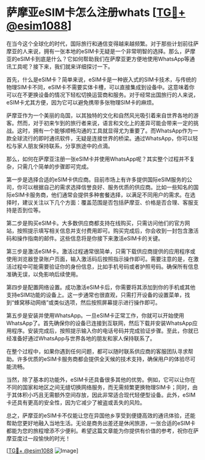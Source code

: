 # 萨摩亚eSIM卡怎么注册whats [[TG💪+ @esim1088](https://t.me/s/esim1088)]

在当今这个全球化的时代，国际旅行和通信变得越来越频繁。对于那些计划前往萨摩亚的人来说，拥有一张本地的eSIM卡无疑是一个非常明智的选择。那么，萨摩亚的eSIM卡到底是什么？它如何帮助我们在萨摩亚更方便地使用WhatsApp等通讯工具呢？接下来，我们就来详细探讨一下。

首先，什么是eSIM卡？简单来说，eSIM卡是一种嵌入式的SIM卡技术，与传统的物理SIM卡不同，eSIM卡不需要实体卡槽，可以直接集成到设备中。这意味着你可以在不更换设备的情况下轻松切换运营商和服务。对于经常出国旅行的人来说，eSIM卡尤其方便，因为它可以避免携带多张物理SIM卡的麻烦。

萨摩亚作为一个美丽的岛国，以其独特的文化和自然风光吸引着来自世界各地的游客。然而，对于初来乍到的旅行者来说，语言和文化上的差异可能会带来一定的挑战。这时，拥有一个能够顺畅沟通的工具就显得尤为重要了。而WhatsApp作为一款全球流行的即时通讯软件，无疑是连接世界的桥梁。通过WhatsApp，你可以轻松与家人朋友保持联系，分享旅途中的点滴。

那么，如何在萨摩亚注册一张eSIM卡并使用WhatsApp呢？其实整个过程并不复杂，只需几个简单的步骤即可完成。

第一步是选择合适的eSIM卡供应商。目前市场上有许多提供国际eSIM服务的公司，你可以根据自己的需求选择信誉良好、服务优质的供应商。比如一些知名的国际eSIM卡服务商，他们通常会提供多种套餐选择，以满足不同用户的需求。在选择时，建议关注以下几个方面：覆盖范围是否包括萨摩亚、价格是否合理、客服支持是否到位等。

第二步是购买eSIM卡。大多数供应商都支持在线购买，只需访问他们的官方网站，按照提示填写相关信息并支付费用即可。购买完成后，你会收到一封包含激活码和操作指南的邮件。这些信息将是你接下来激活eSIM卡的关键。

第三步是激活eSIM卡。激活过程通常很简单，只需下载供应商提供的应用程序或使用浏览器登录账户页面，输入激活码后按照指示操作即可。需要注意的是，在激活过程中可能需要验证你的身份信息，比如手机号码或者护照号码。确保所有信息准确无误，以免影响后续使用。

第四步是配置网络设置。成功激活eSIM卡后，你需要将其添加到你的手机或其他支持eSIM功能的设备上。这一步通常也很直观，只需打开设备的设置菜单，找到“蜂窝移动网络”或类似选项，然后按照屏幕提示进行操作即可。

第五步是安装并使用WhatsApp。一旦eSIM卡正常工作，你就可以开始使用WhatsApp了。首先确保你的设备已连接到互联网，然后下载并安装WhatsApp应用程序。安装完成后，按照提示输入你的电话号码并完成验证步骤。至此，你就已经准备好通过WhatsApp与世界各地的朋友和家人保持联系了。

在整个过程中，如果你遇到任何问题，都可以随时联系供应商的客服团队寻求帮助。许多优质的eSIM卡服务商都会提供全天候的技术支持，确保用户的体验尽可能流畅。

当然，除了基本的功能外，eSIM卡还具备很多其他的优势。例如，它可以让你在不同的国家和地区之间无缝切换网络服务，而无需频繁更换物理SIM卡；同时，由于其体积小巧且无需额外空间存放，因此非常适合现代轻便型设备。此外，eSIM卡还具有更高的安全性，因为它减少了被盗或丢失的风险。

总之，萨摩亚的eSIM卡不仅能让您在异国他乡享受到便捷高效的通讯体验，还能帮助您更好地融入当地生活。无论是商务出差还是休闲旅游，一张合适的eSIM卡都能为您的旅程增添不少便利。希望这篇文章能为你提供有价值的参考，祝你在萨摩亚度过一段愉快的时光！

[[TG💪+ @esim1088](https://t.me/s/esim1088) ![Image](https://i.postimg.cc/4NQfJmqS/Snipaste-2025-05-13-00-14-12.png)]